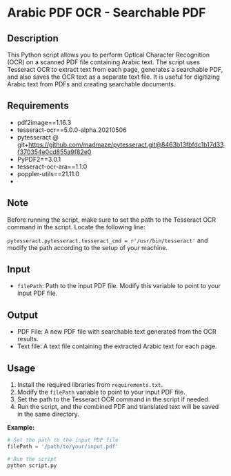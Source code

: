 # Arabic PDF OCR - Searchable PDF

## Description
This Python script allows you to perform Optical Character Recognition (OCR) on a scanned PDF file containing Arabic text. The script uses Tesseract OCR to extract text from each page, generates a searchable PDF, and also saves the OCR text as a separate text file. It is useful for digitizing Arabic text from PDFs and creating searchable documents.

## Requirements
- pdf2image==1.16.3
- tesseract-ocr==5.0.0-alpha.20210506
- pytesseract @ git+https://github.com/madmaze/pytesseract.git@8463b13fbfdc1b17d33f370354e0cd855a9f82e0
- PyPDF2==3.0.1
- tesseract-ocr-ara==1.1.0
- poppler-utils==21.11.0
- 
## Note
Before running the script, make sure to set the path to the Tesseract OCR command in the script. Locate the following line:

`pytesseract.pytesseract.tesseract_cmd = r'/usr/bin/tesseract'`
and modify the path according to the setup of your machine.

## Input
- `filePath`: Path to the input PDF file. Modify this variable to point to your input PDF file.

## Output
- PDF File: A new PDF file with searchable text generated from the OCR results.
- Text file: A text file containing the extracted Arabic text for each page.

## Usage
1. Install the required libraries from `requirements.txt`.
2. Modify the `filePath` variable to point to your input PDF file.
3. Set the path to the Tesseract OCR command in the script if needed.
4. Run the script, and the combined PDF and translated text will be saved in the same directory.

**Example:**
```python
# Set the path to the input PDF file
filePath = '/path/to/your/input.pdf'

# Run the script
python script.py